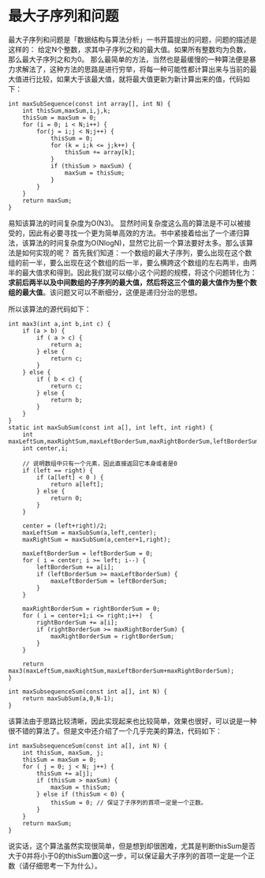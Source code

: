 # 最大子序列和问题

最大子序列和问题是「数据结构与算法分析」一书开篇提出的问题，问题的描述是这样的：
给定N个整数，求其中子序列之和的最大值。如果所有整数均为负数，那么最大子序列之和为0。
那么最简单的方法，当然也是最缓慢的一种算法便是暴力求解法了，这种方法的思路是进行穷举，将每一种可能性都计算出来与当前的最大值进行比较，如果大于该最大值，就将最大值更新为新计算出来的值，代码如下：

    int maxSubSequence(const int array[], int N) {
        int thisSum,maxSum,i,j,k;
        thisSum = maxSum = 0;
        for (i = 0; i < N;i++) {
            for(j = i;j < N;j++) {
                thisSum = 0;
                for (k = i;k <= j;k++) {
                    thisSum += array[k];
                }
                if (thisSum > maxSum) {
                    maxSum = thisSum;
                }
            }
        }
        return maxSum;
    }
    
易知该算法的时间复杂度为O(N3)。
显然时间复杂度这么高的算法是不可以被接受的，因此有必要寻找一个更为简单高效的方法。书中紧接着给出了一个递归算法，该算法的时间复杂度为O(NlogN)，显然它比前一个算法要好太多。那么该算法是如何实现的呢？
首先我们知道：一个数组的最大子序列，要么出现在这个数组的前一半，要么出现在这个数组的后一半，要么横跨这个数组的左右两半，由两半的最大值求和得到。因此我们就可以缩小这个问题的规模，将这个问题转化为：**求前后两半以及中间数组的子序列的最大值，然后将这三个值的最大值作为整个数组的最大值**。该问题又可以不断细分，这便是递归分治的思想。

所以该算法的源代码如下：
    
    int max3(int a,int b,int c) {
        if (a > b) {
            if ( a > c) {
                return a;
            } else {
                return c;
            }
        } else {
            if ( b < c) {
                return c;
            } else {
                return b;
            }
        } 
    }
    static int maxSubSum(const int a[], int left, int right) {
        int maxLeftSum,maxRightSum,maxLeftBorderSum,maxRightBorderSum,leftBorderSum,rightBorderSum;
        int center,i;
    
        // 说明数组中只有一个元素，因此直接返回它本身或者是0
        if (left == right) {
            if (a[left] < 0 ) {
                return a[left];
            } else {
                return 0;
            }
        }
    
        center = (left+right)/2;
        maxLeftSum = maxSubSum(a,left,center);
        maxRightSum = maxSubSum(a,center+1,right);
    
        maxLeftBorderSum = leftBorderSum = 0;
        for ( i = center; i >= left; i--) {
            leftBorderSum += a[i];
            if (leftBorderSum >= maxLeftBorderSum) {
                maxLeftBorderSum = leftBorderSum;
            }
        }
    
        maxRightBorderSum = rightBorderSum = 0;
        for ( i = center+1;i <= right;i++)  {
            rightBorderSum += a[i];
            if (rightBorderSum >= maxRightBorderSum) {
                maxRightBorderSum = rightBorderSum;
            }
        }
    
        return max3(maxLeftSum,maxRightSum,maxLeftBorderSum+maxRightBorderSum);
    }
    
    int maxSubsequenceSum(const int a[], int N) {
        return maxSubSum(a,0,N-1);
    }

该算法由于思路比较清晰，因此实现起来也比较简单，效果也很好，可以说是一种很不错的算法了。但是文中还介绍了一个几乎完美的算法，代码如下：

    int maxSubsequenceSum(const int a[], int N) {
        int thisSum, maxSum, j;
        thisSum = maxSum = 0;
        for ( j = 0; j < N; j++) {
            thisSum += a[j];
            if (thisSum > maxSum) {
                maxSum = thisSum;
            } else if (thisSum < 0) { 
                thisSum = 0; // 保证了子序列的首项一定是一个正数。
            }
        }
        return maxSum;  
    }
    
说实话，这个算法虽然实现很简单，但是想到却很困难，尤其是判断thisSum是否大于0并将小于0的thisSum置0这一步，可以保证最大子序列的首项一定是一个正数（请仔细思考一下为什么）。













